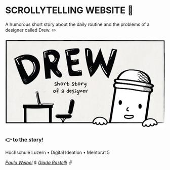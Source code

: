 # SCROLLYTELLING WEBSITE 📖
A humorous short story about the daily routine and the problems of a designer called Drew. ✏️
 <br />
 <br />
![shot](title-cover.png)

### 👉 [to the story!](https://drew-the-designer.netlify.app)

Hochschule Luzern • Digital Ideation • Mentorat 5 <br />


*[Paula Weibel](https://github.com/paulaweibel) & [Giada Rastelli](https://github.com/giadarastelli) ✌️*
